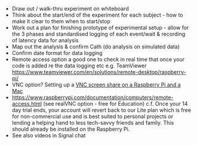 - Draw out / walk-thru experiment on whiteboard
- Think about the start/end of the experiment for each subject - how to make it clear to them when to start/stop
- Work out a plan for finishing prototype of experimental setup - allow for the 3 phases and standardised logging of each event/wait & recording of latency data for analysis
- Map out the analysis & confirm Cath (do analysis on simulated data)
- Confirm date format for data logging
- Remote access option a good one to check in real time that once your code is added re the data logging etc e.g. TeamViewer https://www.teamviewer.com/en/solutions/remote-desktop/raspberry-pi/
- VNC option? Setting up a [VNC screen share on a Raspberry Pi and a Mac](https://medium.com/@thedyslexiccoder/setting-up-a-vnc-screen-share-on-a-raspberry-pi-and-a-mac-10c1635df5dc)
- https://www.raspberrypi.com/documentation/computers/remote-access.html (see realVNC option - free for Education) c.f. Once your 14 day trial ends, your account will revert back to our Lite plan which is free for non-commercial use and is best suited to personal projects or lending a helping hand to less tech-savvy friends and family. This should already be installed on the Raspberry Pi.
- See also videos in Signal chat
